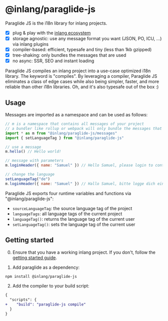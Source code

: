 # @inlang/paraglide-js

Paraglide JS is the i18n library for inlang projects. 

- [x] plug & play with the [inlang ecosystem](https://inlang.com/marketplace)
- [x] storage agnostic: use any message format you want (JSON, PO, ICU, ...) via inlang plugins
- [x] compiler-based: efficient, typesafe and tiny (less than 1kb gzipped)
- [x] tree-shaking: only bundles the messages that are used
- [x] no async: SSR, SEO and instant loading

Paraglide JS compiles an inlang project into a use-case optimized i18n library. The keyword is "compiles". By leveraging a compiler, Paraglide JS eliminates a class of edge cases while also being simpler, faster, and more reliable than other i18n libraries. Oh, and it's also typesafe out of the box :) 


## Usage

Messages are imported as a namespace and can be used as follows:

```js
// m is a namespace that contains all messages of your project
// a bundler like rollup or webpack will only bundle the messages that are used
import * as m from "@inlang/paraglide-js/messages"
import { setLanguageTag } from "@inlang/paraglide-js"

// use a message
m.hello() // Hello world!

// message with parameters
m.loginHeader({ name: "Samuel" }) // Hello Samuel, please login to continue.

// change the language
setLanguageTag("de")
m.loginHeader({ name: "Samuel" }) // Hallo Samuel, bitte logge dich ein um fortzufahren.

```

Paraglide JS exports four runtime variables and functions via "@inlang/paraglide-js":

- `sourceLanguageTag`: the source language tag of the project
- `languageTags`: all language tags of the current project
- `languageTag()`: returns the language tag of the current user
- `setLanguageTag()`: sets the language tag of the current user


## Getting started

0. Ensure that you have a working inlang project. If you don't, follow the [getting started guide](https://inlang.com/documentation/getting-started).


1. Add paraglide as a dependency:

```bash
npm install @inlang/paraglide-js
```

2. Add the compiler to your build script:

```diff
{
  "scripts": {
+    "build": "paraglide-js compile"
  }
}
```
